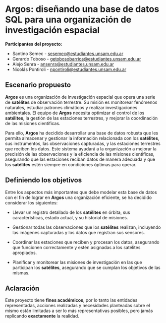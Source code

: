# Argos: diseñando una base de datos SQL para una organización de investigación espacial

**Participantes del proyecto:**

* Santino Semec - sesemec@estudiantes.unsam.edu.ar
* Gerardo Toboso - getobosobarrios@estudiantes.unsam.edu.ar
* Alejo Senra - ansenra@estudiantes.unsam.edu.ar
* Nicolás Pontiroli - npontiroli@estudiantes.unsam.edu.ar

## Escenario propuesto

**Argos** es una organización de investigación espacial que opera una serie de **satélites** de observación terrestre. Su misión es monitorear fenómenos naturales, estudiar patrones climáticos y realizar investigaciones ambientales. El equipo de **Argos** necesita optimizar el control de los **satélites**, la gestión de las estaciones terrestres, y mejorar la coordinación de las misiones científicas.

Para ello, **Argos** ha decidido desarrollar una base de datos robusta que les permita almacenar y gestionar la información relacionada con los **satélites**, sus instrumentos, las observaciones capturadas, y las estaciones terrestres que reciben los datos. Este sistema ayudará a la organización a mejorar la precisión de las observaciones y la eficiencia de las misiones científicas, asegurando que las estaciones reciban datos de manera adecuada y que los **satélites** estén siempre en condiciones óptimas para operar.

## Definiendo los objetivos

Entre los aspectos más importantes que debe modelar esta base de datos con el fin de lograr en **Argos** una organización eficiente,
se ha decidido considerar los siguientes:

* Llevar un registro detallado de los **satélites** en órbita, sus características, estado actual, y su historial de misiones.

* Gestionar todas las observaciones que los **satélites** realizan, incluyendo las imágenes capturadas y los datos que registran sus sensores.

* Coordinar las estaciones que reciben y procesan los datos, asegurando que funcionen correctamente y estén asignadas a los satélites apropiados.

* Planificar y monitorear las misiones de investigación en las que participan los **satélites**, asegurando que se cumplan los objetivos de las mismas.


## Aclaración

Este proyecto tiene **fines académicos**, por lo tanto las entidades representadas, acciones realizadas y necesidades planteadas sobre el mismo
están limitadas a ser lo más representativas posibles, pero jamás replicando **exactamente** la realidad.

